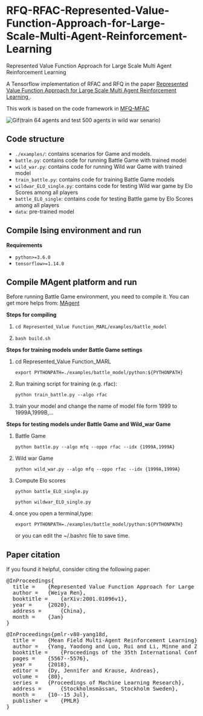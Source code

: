 # RFQ-RFAC-Represented-Value-Function-Approach-for-Large-Scale-Multi-Agent-Reinforcement-Learning
Represented Value Function Approach for Large Scale Multi Agent Reinforcement Learning

A Tensorflow implementation of RFAC and RFQ in the paper [Represented Value Function Approach for Large Scale Multi Agent Reinforcement Learning ](https://arxiv.org/abs/2001.01096v1).

 This work is based on the code framework in [MFQ-MFAC](https://github.com/mlii/mfrl.git)
 
 ![Gif](https://github.com/renweiya/RFQ-RFAC/blob/master/2.gif)(train 64 agents and test 500 agents in wild war senario)

## Code structure

- `./examples/`: contains scenarios for Game and models.
- `battle.py`: contains code for running Battle Game with trained model
- `wild_war.py`: contains code for running Wild war Game with trained model
- `train_battle.py`: contains code for training Battle Game models
- `wildwar_ELO_single.py`: contains code for testing Wild war game by Elo Scores among all players
- `battle_ELO_single`: contains code for testing Battle game by Elo Scores among all players
- `data`: pre-trained model
## Compile Ising environment and run

**Requirements**
- `python>=3.6.0`
- `tensorflow>=1.14.0`

## Compile MAgent platform and run

Before running Battle Game environment, you need to compile it. You can get more helps from: [MAgent](https://github.com/geek-ai/MAgent) 

**Steps for compiling**

  1. `cd Represented_Value Function_MARL/examples/battle_model`

  2. `bash build.sh`

**Steps for training models under Battle Game settings**

1. cd Represented_Value Function_MARL

   `export PYTHONPATH=./examples/battle_model/python:${PYTHONPATH}`

2. Run training script for training (e.g. rfac):

   `python train_battle.py --algo rfac`

3. train your model and change the name of model file form 1999 to 1999A,1999B,...

**Steps for testing models under Battle Game and Wild_war Game**

1. Battle Game

   `python battle.py --algo mfq --oppo rfac --idx {1999A,1999A}`

2. Wild war Game

   `python wild_war.py --algo mfq --oppo rfac --idx {1999A,1999A}`

3. Compute Elo scores

   `python battle_ELO_single.py`

   `python wildwar_ELO_single.py`

7. once you open a terminal,type:

   `export PYTHONPATH=./examples/battle_model/python:${PYTHONPATH}`

   or you can edit the ~/.bashrc file to save time. 

## Paper citation
If you found it helpful, consider citing the following paper:
<pre>
@InProceedings{
  title = 	 {Represented Value Function Approach for Large Scale Multi Agent Reinforcement Learning},
  author = 	 {Weiya Ren},
  booktitle = 	 {arXiv:2001.01096v1},
  year = 	 {2020},
  address = 	 {China},
  month = 	 {Jan}
}
</pre>
<pre>
@InProceedings{pmlr-v80-yang18d,
  title = 	 {Mean Field Multi-Agent Reinforcement Learning},
  author = 	 {Yang, Yaodong and Luo, Rui and Li, Minne and Zhou, Ming and Zhang, Weinan and Wang, Jun},
  booktitle = 	 {Proceedings of the 35th International Conference on Machine Learning},
  pages = 	 {5567--5576},
  year = 	 {2018},
  editor = 	 {Dy, Jennifer and Krause, Andreas},
  volume = 	 {80},
  series = 	 {Proceedings of Machine Learning Research},
  address = 	 {Stockholmsmässan, Stockholm Sweden},
  month = 	 {10--15 Jul},
  publisher = 	 {PMLR}
}
</pre>
